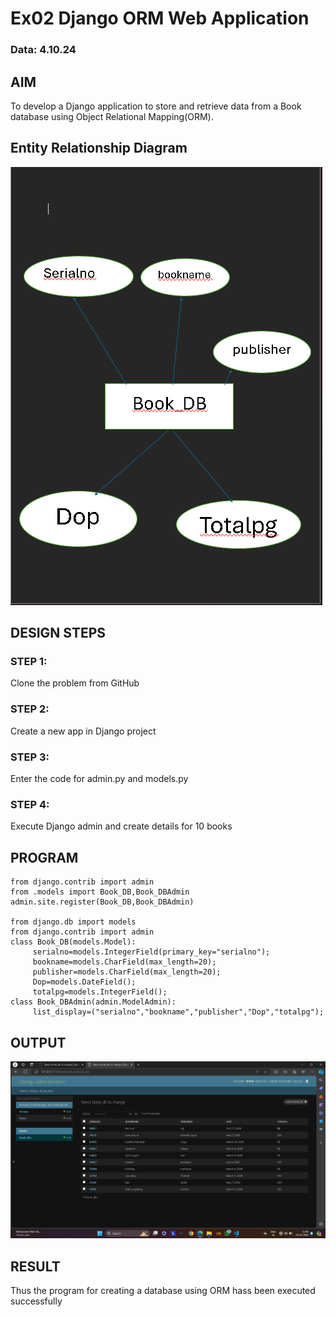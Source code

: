 # Ex02 Django ORM Web Application
### Data: 4.10.24

## AIM
To develop a Django application to store and retrieve data from a Book database using Object Relational Mapping(ORM).

## Entity Relationship Diagram

![output](<Screenshot 2024-03-05 112538.png>)

## DESIGN STEPS

### STEP 1:
Clone the problem from GitHub

### STEP 2:
Create a new app in Django project

### STEP 3:
Enter the code for admin.py and models.py

### STEP 4:
Execute Django admin and create details for 10 books

## PROGRAM

```
from django.contrib import admin
from .models import Book_DB,Book_DBAdmin
admin.site.register(Book_DB,Book_DBAdmin)

from django.db import models
from django.contrib import admin
class Book_DB(models.Model):
     serialno=models.IntegerField(primary_key="serialno");
     bookname=models.CharField(max_length=20);
     publisher=models.CharField(max_length=20);
     Dop=models.DateField();
     totalpg=models.IntegerField();
class Book_DBAdmin(admin.ModelAdmin):
     list_display=("serialno","bookname","publisher","Dop","totalpg");

```

## OUTPUT
![output](<Screenshot 2024-03-05 110658.png>)

## RESULT
Thus the program for creating a database using ORM hass been executed successfully
